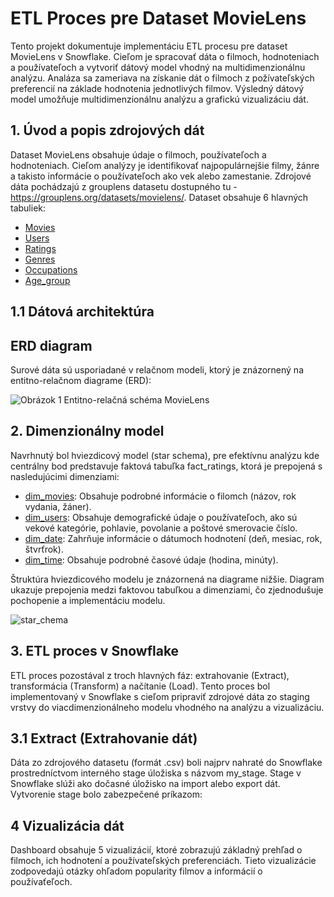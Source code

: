 # ETL Proces pre Dataset MovieLens

Tento projekt dokumentuje implementáciu ETL procesu pre dataset MovieLens v Snowflake. Cieľom je spracovať dáta o filmoch, hodnoteniach a používateľoch a vytvoriť dátový model vhodný na multidimenzionálnu analýzu. Analáza sa zameriava na získanie dát o filmoch z požívateľských preferencií na základe hodnotenia jednotlivých filmov. Výsledný dátový model umožňuje multidimenzionálnu analýzu a grafickú vizualizáciu dát.

## 1. Úvod a popis zdrojových dát
Dataset MovieLens obsahuje údaje o filmoch, používateľoch a hodnoteniach. Cieľom analýzy je identifikovať najpopulárnejšie filmy, žánre a takisto informácie o používateľoch ako vek alebo zamestanie.
Zdrojové dáta pochádzajú z grouplens datasetu dostupného tu - https://grouplens.org/datasets/movielens/. Dataset obsahuje 6 hlavných tabuliek:

- [Movies](#movies)
- [Users](#users)
- [Ratings](#ratings)
- [Genres](#genres)
- [Occupations](#occupations)
- [Age_group](#age_group)

 ## 1.1 Dátová architektúra

 ## ERD diagram
 Surové dáta sú usporiadané v relačnom modeli, ktorý je znázornený na entitno-relačnom diagrame (ERD):
 
![Obrázok 1 Entitno-relačná schéma MovieLens](https://github.com/user-attachments/assets/b35ae0ce-a0df-479f-a020-f2819d54e47e)

## 2. Dimenzionálny model
Navrhnutý bol hviezdicový model (star schema), pre efektívnu analýzu kde centrálny bod predstavuje faktová tabuľka fact_ratings, ktorá je prepojená s nasledujúcimi dimenziami:

- [dim_movies](dim_movies): Obsahuje podrobné informácie o filomch (názov, rok vydania, žáner).
- [dim_users](dim_users): Obsahuje demografické údaje o používateľoch, ako sú vekové kategórie, pohlavie, povolanie a poštové smerovacie číslo.
- [dim_date](dim_date): Zahrňuje informácie o dátumoch hodnotení (deň, mesiac, rok, štvrťrok).
- [dim_time](dim_time): Obsahuje podrobné časové údaje (hodina, minúty).

  
Štruktúra hviezdicového modelu je znázornená na diagrame nižšie. Diagram ukazuje prepojenia medzi faktovou tabuľkou a dimenziami, čo zjednodušuje pochopenie a implementáciu modelu.


![star_chema](https://github.com/user-attachments/assets/68fbbe13-00d4-4d2c-9944-b9c544a55f0d)



## 3. ETL proces v Snowflake
ETL proces pozostával z troch hlavných fáz: extrahovanie (Extract), transformácia (Transform) a načítanie (Load). Tento proces bol implementovaný v Snowflake s cieľom pripraviť zdrojové dáta zo staging vrstvy do viacdimenzionálneho modelu vhodného na analýzu a vizualizáciu.

## 3.1 Extract (Extrahovanie dát)
Dáta zo zdrojového datasetu (formát .csv) boli najprv nahraté do Snowflake prostredníctvom interného stage úložiska s názvom my_stage. Stage v Snowflake slúži ako dočasné úložisko na import alebo export dát. Vytvorenie stage bolo zabezpečené príkazom:

## 4 Vizualizácia dát
Dashboard obsahuje 5 vizualizácií, ktoré zobrazujú základný prehľad o filmoch, ich hodnotení a používateľských preferenciách. Tieto vizualizácie zodpovedajú otázky ohľadom popularity filmov a informácií o používaťeľoch.
